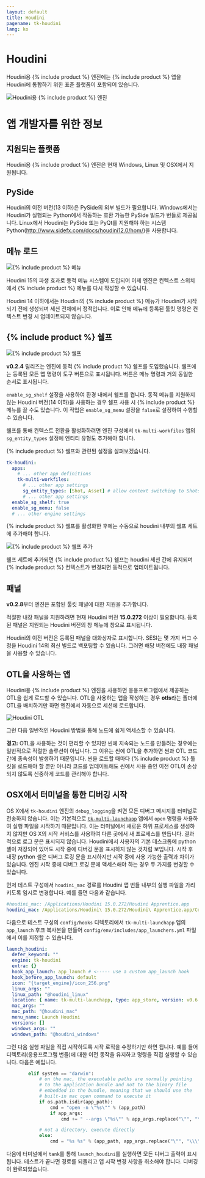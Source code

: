 ```yaml
---
layout: default
title: Houdini
pagename: tk-houdini
lang: ko
---
```


# Houdini

Houdini용 {% include product %} 엔진에는 {% include product %} 앱을 Houdini에 통합하기 위한 표준 플랫폼이 포함되어 있습니다.

![Houdini용 {% include product %} 엔진](../images/engines/houdini_engine.png)

# 앱 개발자를 위한 정보

## 지원되는 플랫폼

Houdini용 {% include product %} 엔진은 현재 Windows, Linux 및 OSX에서 지원됩니다.

## PySide

Houdini의 이전 버전(13 이하)은 PySide의 외부 빌드가 필요합니다. Windows에서는 Houdini가 실행되는 Python에서 작동하는 호환 가능한 PySide 빌드가 번들로 제공됩니다. Linux에서 Houdini는 PySide 또는 PyQt를 지원해야 하는 시스템 Python(http://www.sidefx.com/docs/houdini12.0/hom/)을 사용합니다.

## 메뉴 로드

![{% include product %} 메뉴](../images/engines/houdini_menu.png)

Houdini 15의 파생 효과로 동적 메뉴 시스템이 도입되어 이제 엔진은 컨텍스트 스위치에서 {% include product %} 메뉴를 다시 작성할 수 있습니다.

Houdini 14 이하에서는 Houdini의 {% include product %} 메뉴가 Houdini가 시작되기 전에 생성되며 세션 전체에서 정적입니다. 이로 인해 메뉴에 등록된 툴킷 명령은 컨텍스트 변경 시 업데이트되지 않습니다.

## {% include product %} 쉘프

![{% include product %} 쉘프](../images/engines/houdini_shelf.png)

**v0.2.4** 릴리즈는 엔진에 동적 {% include product %} 쉘프를 도입했습니다. 쉘프에는 등록된 모든 앱 명령이 도구 버튼으로 표시됩니다. 버튼은 메뉴 명령과 거의 동일한 순서로 표시됩니다.

`enable_sg_shelf` 설정을 사용하여 환경 내에서 쉘프를 켭니다. 동적 메뉴를 지원하지 않는 Houdini 버전(14 이하)을 사용하는 경우 쉘프 사용 시 {% include product %} 메뉴를 끌 수도 있습니다. 이 작업은 `enable_sg_menu` 설정을 `false`로 설정하여 수행할 수 있습니다.

쉘프를 통해 컨텍스트 전환을 활성화하려면 엔진 구성에서 `tk-multi-workfiles` 앱의 `sg_entity_types` 설정에 엔티티 유형도 추가해야 합니다.

{% include product %} 쉘프와 관련된 설정을 살펴보겠습니다.

```yaml
tk-houdini:
  apps:
    # ... other app definitions
    tk-multi-workfiles:
      # ... other app settings
      sg_entity_types: [Shot, Asset] # allow context switching to Shots or Assets
      # ... other app settings
  enable_sg_shelf: true
  enable_sg_menu: false
  # ... other engine settings
```

{% include product %} 쉘프를 활성화한 후에는 수동으로 houdini 내부의 쉘프 세트에 추가해야 합니다.

![{% include product %} 쉘프 추가](../images/engines/add_shelf.png)

쉘프 세트에 추가되면 {% include product %} 쉘프는 houdini 세션 간에 유지되며 {% include product %} 컨텍스트가 변경되면 동적으로 업데이트됩니다.

## 패널

**v0.2.8**부터 엔진은 포함된 툴킷 패널에 대한 지원을 추가합니다.

적절한 내장 패널을 지원하려면 현재 Houdini 버전 **15.0.272** 이상이 필요합니다. 등록된 패널은 지원되는 Houdini 버전의 창 메뉴에 창으로 표시됩니다.

Houdini의 이전 버전은 등록된 패널을 대화상자로 표시합니다. SESI는 몇 가지 버그 수정을 Houdini 14의 최신 빌드로 백포팅할 수 있습니다. 그러면 해당 버전에도 내장 패널을 사용할 수 있습니다.

## OTL을 사용하는 앱

Houdini용 {% include product %} 엔진을 사용하면 응용프로그램에서 제공하는 OTL을 쉽게 로드할 수 있습니다. OTL을 사용하는 앱을 작성하는 경우 **otls**라는 폴더에 OTL을 배치하기만 하면 엔진에서 자동으로 세션에 로드합니다.

![Houdini OTL](../images/engines/otls_path.png)

그런 다음 일반적인 Houdini 방법을 통해 노드에 쉽게 액세스할 수 있습니다.

**경고:** OTL을 사용하는 것이 편리할 수 있지만 씬에 지속되는 노드를 만들려는 경우에는 일반적으로 적절한 솔루션이 아닙니다. 그 이유는 씬에 OTL을 추가하면 씬과 OTL 코드 간에 종속성이 발생하기 때문입니다. 씬을 로드할 때마다 {% include product %} 툴킷을 로드해야 할 뿐만 아니라 코드를 업데이트해도 씬에서 사용 중인 이전 OTL이 손상되지 않도록 신중하게 코드를 관리해야 합니다.

## OSX에서 터미널을 통한 디버깅 시작

OS X에서 `tk-houdini` 엔진의 `debug_logging`을 켜면 모든 디버그 메시지를 터미널로 전송하지 않습니다. 이는 기본적으로 [`tk-multi-launchapp`](https://github.com/shotgunsoftware/tk-multi-launchapp) 앱에서 `open` 명령을 사용하여 실행 파일을 시작하기 때문입니다. 이는 터미널에서 새로운 하위 프로세스를 생성하지 않지만 OS X의 시작 서비스를 사용하여 다른 곳에서 새 프로세스를 만듭니다. 결과적으로 로그 문은 표시되지 않습니다. Houdini에서 사용자의 기본 데스크톱에 python 셸이 저장되어 있어도 시작 중에 디버깅 문을 표시하지 않는 것처럼 보입니다. 시작 후 내장 python 셸은 디버그 로깅 문을 표시하지만 시작 중에 사용 가능한 출력과 차이가 있습니다. 엔진 시작 중에 디버그 로깅 문에 액세스해야 하는 경우 두 가지를 변경할 수 있습니다.

먼저 테스트 구성에서 `houdini_mac` 경로를 Houdini 앱 번들 내부의 실행 파일을 가리키도록 임시로 변경합니다. 예를 들면 다음과 같습니다.

```yaml
#houdini_mac: /Applications/Houdini 15.0.272/Houdini Apprentice.app
houdini_mac: /Applications/Houdini\ 15.0.272/Houdini\ Apprentice.app/Contents/MacOS/happrentice
```

다음으로 테스트 구성의 `config/hooks` 디렉토리에서 `tk-multi-launchapp` 앱의 `app_launch` 후크 복사본을 만들어 `config/env/includes/app_launchers.yml` 파일에서 이를 지정할 수 있습니다.

```yaml
launch_houdini:
  defer_keyword: ""
  engine: tk-houdini
  extra: {}
  hook_app_launch: app_launch # <----- use a custom app_launch hook
  hook_before_app_launch: default
  icon: "{target_engine}/icon_256.png"
  linux_args: ""
  linux_path: "@houdini_linux"
  location: { name: tk-multi-launchapp, type: app_store, version: v0.6.6 }
  mac_args: ""
  mac_path: "@houdini_mac"
  menu_name: Launch Houdini
  versions: []
  windows_args: ""
  windows_path: "@houdini_windows"
```

그런 다음 실행 파일을 직접 시작하도록 시작 로직을 수정하기만 하면 됩니다. 예를 들어 디렉토리(응용프로그램 번들)에 대한 이전 동작을 유지하고 명령을 직접 실행할 수 있습니다. 다음은 예입니다.

```python
        elif system == "darwin":
            # on the mac, the executable paths are normally pointing
            # to the application bundle and not to the binary file
            # embedded in the bundle, meaning that we should use the
            # built-in mac open command to execute it
            if os.path.isdir(app_path):
                cmd = "open -n \"%s\"" % (app_path)
                if app_args:
                    cmd += " --args \"%s\"" % app_args.replace("\"", "\\\"")

            # not a directory, execute directly
            else:
                cmd = "%s %s" % (app_path, app_args.replace("\"", "\\\""))
```

다음에 터미널에서 `tank`를 통해 `launch_houdini`를 실행하면 모든 디버그 출력이 표시됩니다. 테스트가 끝나면 경로를 되돌리고 앱 시작 변경 사항을 취소해야 합니다. 디버깅이 완료되었습니다.
